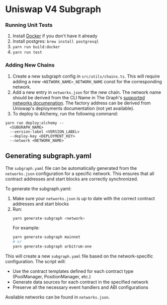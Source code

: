 # Uniswap V4 Subgraph

### Running Unit Tests

1. Install [Docker](https://docs.docker.com/get-docker/) if you don't have it already
2. Install postgres: `brew install postgresql`
3. `yarn run build:docker`
4. `yarn run test`

### Adding New Chains

1. Create a new subgraph config in `src/utils/chains.ts`. This will require adding a new `<NETWORK_NAME>_NETWORK_NAME` const for the corresponding network.
2. Add a new entry in `networks.json` for the new chain. The network name should be derived from the CLI Name in The Graph's [supported networks documenation](https://thegraph.com/docs/en/developing/supported-networks/). The factory address can be derived from Uniswap's deployments documentation (not yet available).
3. To deploy to Alchemy, run the following command:

```
yarn run deploy:alchemy --
  <SUBGRAPH_NAME>
  --version-label <VERSION_LABEL>
  --deploy-key <DEPLOYMENT_KEY>
  --network <NETWORK_NAME>
```

## Generating subgraph.yaml

The `subgraph.yaml` file can be automatically generated from the `networks.json` configuration for a specific network. This ensures that all contract addresses and start blocks are correctly synchronized.

To generate the subgraph.yaml:

1. Make sure your `networks.json` is up to date with the correct contract addresses and start blocks
2. Run:
   ```bash
   yarn generate-subgraph <network>
   ```
   For example:
   ```bash
   yarn generate-subgraph mainnet
   # or
   yarn generate-subgraph arbitrum-one
   ```

This will create a new `subgraph.yaml` file based on the network-specific configuration. The script will:

- Use the contract templates defined for each contract type (PoolManager, PositionManager, etc.)
- Generate data sources for each contract in the specified network
- Preserve all the necessary event handlers and ABI configurations

Available networks can be found in `networks.json`.
